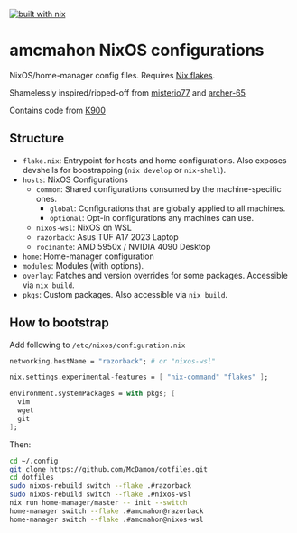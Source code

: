 [![built with nix](https://img.shields.io/static/v1?logo=nixos&logoColor=white&label=&message=Built%20with%20Nix&color=41439a)](https://builtwithnix.org)

# amcmahon NixOS configurations

NixOS/home-manager config files. Requires [Nix flakes](https://nixos.wiki/wiki/Flakes).

Shamelessly inspired/ripped-off from [misterio77](https://github.com/misterio77/nix-config) and [archer-65](https://github.com/archer-65/nix-dotfiles)

Contains code from [K900](https://github.com/K900/vscode-remote-workaround)

## Structure

- `flake.nix`: Entrypoint for hosts and home configurations. Also exposes devshells for boostrapping (`nix develop` or `nix-shell`).
- `hosts`: NixOS Configurations
  - `common`: Shared configurations consumed by the machine-specific ones.
    - `global`: Configurations that are globally applied to all machines.
    - `optional`: Opt-in configurations any machines can use.
  - `nixos-wsl`: NixOS on WSL
  - `razorback`: Asus TUF A17 2023 Laptop
  - `rocinante`: AMD 5950x / NVIDIA 4090 Desktop
- `home`: Home-manager configuration
- `modules`: Modules (with options).
- `overlay`: Patches and version overrides for some packages. Accessible via `nix build`.
- `pkgs`: Custom packages. Also accessible via `nix build`.

## How to bootstrap

Add following to ```/etc/nixos/configuration.nix```

```nix
networking.hostName = "razorback"; # or "nixos-wsl"

nix.settings.experimental-features = [ "nix-command" "flakes" ];

environment.systemPackages = with pkgs; [
  vim
  wget
  git
];
```

Then:

```bash
cd ~/.config
git clone https://github.com/McDamon/dotfiles.git
cd dotfiles
sudo nixos-rebuild switch --flake .#razorback
sudo nixos-rebuild switch --flake .#nixos-wsl
nix run home-manager/master -- init --switch
home-manager switch --flake .#amcmahon@razorback
home-manager switch --flake .#amcmahon@nixos-wsl
```
